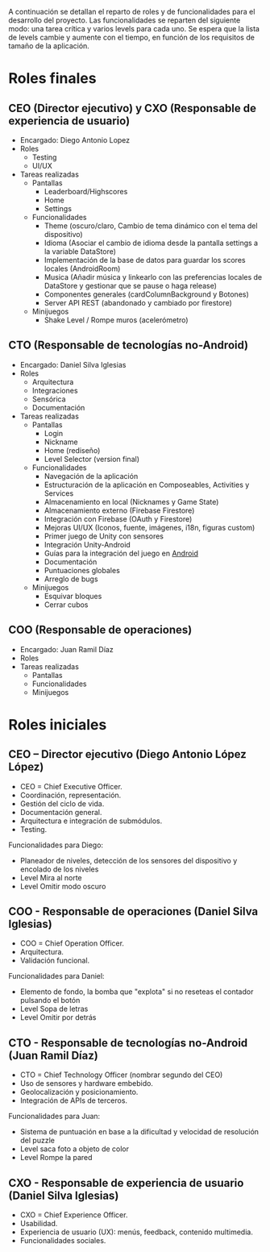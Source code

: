 A continuación se detallan el reparto de roles y de funcionalidades para el desarrollo del proyecto. Las funcionalidades se reparten del siguiente modo: una tarea crítica y varios levels para cada uno. Se espera que la lista de levels cambie y aumente con el tiempo, en función de los requisitos de tamaño de la aplicación.

# Roles finales

## CEO (Director ejecutivo) y CXO (Responsable de experiencia de usuario)
- Encargado: Diego Antonio Lopez
- Roles
	- Testing
	- UI/UX
- Tareas realizadas
	- Pantallas
		- Leaderboard/Highscores
		- Home
		- Settings
	- Funcionalidades
		- Theme (oscuro/claro,  Cambio de tema dinámico con el tema del dispositivo)
		- Idioma (Asociar el cambio de idioma desde la pantalla settings a la variable DataStore)
		- Implementación de la base de datos para guardar los scores locales  (AndroidRoom)
		- Musica (Añadir música y linkearlo con las preferencias locales de DataStore y gestionar que se pause o haga release)
		- Componentes generales (cardColumnBackground y Botones)
		- Server API REST (abandonado y cambiado por firestore)
	- Minijuegos
		- Shake Level / Rompe muros (acelerómetro)
## CTO (Responsable de tecnologías no-Android)
- Encargado: Daniel Silva Iglesias
- Roles
	- Arquitectura
	- Integraciones
	- Sensórica
	- Documentación
- Tareas realizadas
	- Pantallas
		- Login
		- Nickname
		- Home (rediseño)
		- Level Selector (version final)
	- Funcionalidades
		- Navegación de la aplicación
		- Estructuración de la aplicación en Composeables, Activities y Services
		- Almacenamiento en local (Nicknames y Game State)
		- Almacenamiento externo (Firebase Firestore)
		- Integración con Firebase (OAuth y Firestore)
		- Mejoras UI/UX (Iconos, fuente, imágenes, i18n, figuras custom)
		- Primer juego de Unity con sensores
		- Integración Unity-Android
		- Guías para la integración del juego en [Android](https://github.com/Diego-a-lopez/ScapeTheAds/wiki/Gu%C3%ADa-para-embeber-juegos-de-Unity-(como-librer%C3%ADas)-en-Android-nativo)
		- Documentación
		- Puntuaciones globales
		- Arreglo de bugs
	- Minijuegos
		- Esquivar bloques
		- Cerrar cubos


## COO (Responsable de operaciones)
- Encargado: Juan Ramil Díaz
- Roles
- Tareas realizadas
	- Pantallas
	- Funcionalidades
	- Minijuegos



# Roles iniciales

## CEO – Director ejecutivo **(Diego Antonio López López)**
- CEO = Chief Executive Officer.
- Coordinación, representación.
- Gestión del ciclo de vida.
- Documentación general.
- Arquitectura e integración de submódulos.
- Testing.

Funcionalidades para Diego:

- Planeador de niveles, detección de los sensores del dispositivo y encolado de los niveles
- Level Mira al norte
- Level Omitir modo oscuro

## COO - Responsable de operaciones **(Daniel Silva Iglesias)**
- COO = Chief Operation Officer.
- Arquitectura.
- Validación funcional.

Funcionalidades para Daniel:

- Elemento de fondo, la bomba que "explota" si no reseteas el contador pulsando el botón
- Level Sopa de letras
- Level Omitir por detrás

## CTO - Responsable de tecnologías no-Android **(Juan Ramil Díaz)**
- CTO = Chief Technology Officer (nombrar segundo del CEO)
- Uso de sensores y hardware embebido.
- Geolocalización y posicionamiento.
- Integración de APIs de terceros.

Funcionalidades para Juan:

- Sistema de puntuación en base a la dificultad y velocidad de resolución del puzzle
- Level saca foto a objeto de color
- Level Rompe la pared
## CXO - Responsable de experiencia de usuario **(Daniel Silva Iglesias)**
- CXO = Chief Experience Officer.
- Usabilidad.
- Experiencia de usuario (UX): menús, feedback, contenido multimedia.
- Funcionalidades sociales.